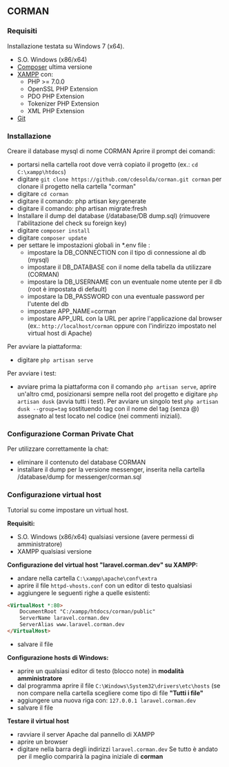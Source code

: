 ## CORMAN ##



### Requisiti ###
Installazione testata su Windows 7 (x64).
* S.O. Windows (x86/x64)
* [Composer](https://getcomposer.org/) ultima versione
* [XAMPP](https://www.apachefriends.org/it/index.html) con:
  * PHP >= 7.0.0
  * OpenSSL PHP Extension
  * PDO PHP Extension
  * Tokenizer PHP Extension
  * XML PHP Extension
* [Git](https://git-scm.com/)


### Installazione ###

Creare il database mysql di nome CORMAN
Aprire il prompt dei comandi:
* portarsi nella cartella root dove verrà copiato il progetto (ex.: `cd C:\xampp\htdocs`)
* digitare `git clone https://github.com/cdesolda/corman.git corman` per clonare il progetto nella cartella "corman"
* digitare `cd corman`
* digitare il comando: php artisan key:generate
* digitare il comando: php artisan migrate:fresh
* Installare il dump del database (/database/DB dump.sql) (rimuovere l'abilitazione del check su foreign key)
* digitare `composer install`
* digitare `composer update`
* per settare le impostazioni globali in *.env file :
   * impostare la DB_CONNECTION con il tipo di connessione al db (mysql)
   * impostare il DB_DATABASE con il nome della tabella da utilizzare (CORMAN)
   * impostare la DB_USERNAME con un eventuale nome utente per il db (root è impostata di default)
   * impostare la DB_PASSWORD con una eventuale password per l'utente del db
   * impostare APP_NAME=corman
   * impostare APP_URL con la URL per aprire l'applicazione dal browser (ex.: `http://localhost/corman` oppure con l'indirizzo impostato nel virtual host di Apache)

Per avviare la piattaforma:   
* digitare `php artisan serve` 

Per avviare i test:
* avviare prima la piattaforma con il comando `php artisan serve`, aprire un'altro cmd, posizionarsi sempre nella root del progetto e digitare `php artisan dusk`  (avvia tutti i test). Per avviare un singolo test `php artisan dusk --group=tag` sostituendo tag con il nome del tag (senza @) assegnato al test locato nel codice (nei commenti iniziali).
 
### Configurazione Corman Private Chat ###

Per utilizzare correttamente la chat:
* eliminare il contenuto del database CORMAN
* installare il dump per la versione messenger, inserita nella cartella /database/dump for messenger/corman.sql
 
 
 ### Configurazione virtual host ###
Tutorial su come impostare un virtual host.

**Requisiti:**
* S.O. Windows (x86/x64) qualsiasi versione (avere permessi di amministratore)
* XAMPP qualsiasi versione

**Configurazione del virtual host "laravel.corman.dev" su XAMPP:**
* andare nella cartella `C:\xampp\apache\conf\extra`
* aprire il file `httpd-vhosts.conf` con un editor di testo qualsiasi
* aggiungere le seguenti righe a quelle esistenti:

```html
<VirtualHost *:80>
    DocumentRoot "C:/xampp/htdocs/corman/public"
    ServerName laravel.corman.dev
    ServerAlias www.laravel.corman.dev
</VirtualHost>
```
* salvare il file

**Configurazione hosts di Windows:**
* aprire un qualsiasi editor di testo (blocco note) in **modalità amministratore**
* dal programma aprire il file `C:\Windows\System32\drivers\etc\hosts` (se non compare nella cartella scegliere come tipo di file **"Tutti i file"**
* aggiungere una nuova riga con: `127.0.0.1	laravel.corman.dev`
* salvare il file

**Testare il virtual host**
* ravviare il server Apache dal pannello di XAMPP
* aprire un browser
* digitare nella barra degli indirizzi `laravel.corman.dev`
Se tutto è andato per il meglio comparirà la pagina iniziale di **corman**
